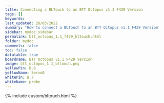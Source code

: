 ```yaml
---
title: Connecting a BLTouch to an BTT Octopus v1.1 F429 Version
tags: []
keywords: 
last_updated: 28/03/2022
summary: "How to connect a BLTouch to an BTT Octopus v1.1 F429 Version"
sidebar: mydoc_sidebar
permalink: btt_octopus_1.1_f429_bltouch.html
folder: mydoc
comments: false
toc: false
datatable: true
boardname: BTT Octopus v1.1 F429 Version
image: btt_octopus_1.1_bltouch.png
yellowPin: B.6
yellowName: Servo0
whitePin: B.7
whiteName: probe
---
```


{% include custom/bltouch.html %}